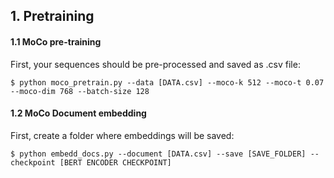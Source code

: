 ## 1. Pretraining

#### 1.1 MoCo pre-training

First, your sequences should be pre-processed and saved as .csv file:

```
$ python moco_pretrain.py --data [DATA.csv] --moco-k 512 --moco-t 0.07 --moco-dim 768 --batch-size 128
```

#### 1.2 MoCo Document embedding

First, create a folder where embeddings will be saved:

```
$ python embedd_docs.py --document [DATA.csv] --save [SAVE_FOLDER] --checkpoint [BERT ENCODER CHECKPOINT]
```
